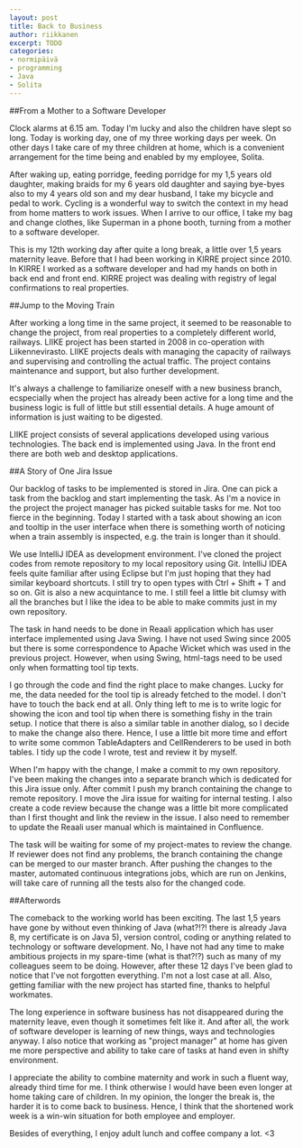 ```yaml
---
layout: post
title: Back to Business
author: riikkanen
excerpt: TODO
categories: 
- normipäivä
- programming
- Java
- Solita
---
```


##From a Mother to a Software Developer

Clock alarms at 6.15 am. Today I'm lucky and also the children have slept so long. Today is working day, one of my three working days per week. On other days I take care of my three children at home, which is a convenient arrangement for the time being and enabled by my employee, Solita.

After waking up, eating porridge, feeding porridge for my 1,5 years old daughter, making braids for my 6 years old daughter and saying bye-byes also to my 4 years old son and my dear husband, I take my bicycle and pedal to work. Cycling is a wonderful way to switch the context in my head from home matters to work issues. When I arrive to our office, I take my bag and change clothes, like Superman in a phone booth, turning from a mother to a software developer. 

This is my 12th working day after quite a long break, a little over 1,5 years maternity leave. Before that I had been working in KIRRE project since 2010. In KIRRE I worked as a software developer and had my hands on both in back end and front end. KIRRE project was dealing with registry of legal confirmations to real properties. 

##Jump to the Moving Train

After working a long time in the same project, it seemed to be reasonable to change the project, from real properties to a completely different world, railways. LIIKE project has been started in 2008 in co-operation with Liikennevirasto. LIIKE projects deals with managing the capacity of railways and supervising and controlling the actual traffic. The project contains maintenance and support, but also further development.

It's always a challenge to familiarize oneself with a new business branch, ecspecially when the project has already been active for a long time and the business logic is full of little but still essential details. A huge amount of information is just waiting to be digested.

LIIKE project consists of several applications developed using various technologies. The back end is implemented using Java. In the front end there are both web and desktop applications. 

##A Story of One Jira Issue

Our backlog of tasks to be implemented is stored in Jira. One can pick a task from the backlog and start implementing the task. As I'm a novice in the project the project manager has picked suitable tasks for me. Not too fierce in the beginning. Today I started with a task about showing an icon and tooltip in the user interface when there is something worth of noticing when a train assembly is inspected, e.g. the train is longer than it should.

We use IntelliJ IDEA as development environment. I've cloned the project codes from remote repository to my local repository using Git. IntelliJ IDEA feels quite familiar after using Eclipse but I'm just hoping that they had similar keyboard shortcuts. I still try to open types with Ctrl + Shift + T and so on. Git is also a new acquintance to me. I still feel a little bit clumsy with all the branches but I like the idea to be able to make commits just in my own repository.

The task in hand needs to be done in Reaali application which has user interface implemented using Java Swing. I have not used Swing since 2005 but there is some correspondence to Apache Wicket which was used in the previous project. However, when using Swing, html-tags need to be used only when formatting tool tip texts. 

I go through the code and find the right place to make changes. Lucky for me, the data needed for the tool tip is already fetched to the model. I don't have to touch the back end at all. Only thing left to me is to write logic for showing the icon and tool tip when there is something fishy in the train setup. I notice that there is also a similar table in another dialog, so I decide to make the change also there. Hence, I use a little bit more time and effort to write some common TableAdapters and CellRenderers to be used in both tables. I tidy up the code I wrote, test and review it by myself. 

When I'm happy with the change, I make a commit to my own repository. I've been making the changes into a separate branch which is dedicated for this Jira issue only. After commit I push my branch containing the change to remote repository. I move the Jira issue for waiting for internal testing. I also create a code review because the change was a little bit more complicated than I first thought and link the review in the issue. I also need to remember to update the Reaali user manual which is maintained in Confluence.

The task will be waiting for some of my project-mates to review the change. If reviewer does not find any problems, the branch containing the change can be merged to our master branch. After pushing the changes to the master, automated continuous integrations jobs, which are run on Jenkins, will take care of running all the tests also for the changed code.

##Afterwords

The comeback to the working world has been exciting. The last 1,5 years have gone by without even thinking of Java (what?!?! there is already Java 8, my certificate is on Java 5), version control, coding or anything related to technology or software development. No, I have not had any time to make ambitious projects in my spare-time (what is that?!?) such as many of my colleagues seem to be doing. However, after these 12 days I've been glad to notice that I've not forgotten everything. I'm not a lost case at all. Also, getting familiar with the new project has started fine, thanks to helpful workmates.

The long experience in software business has not disappeared during the maternity leave, even though it sometimes felt like it. And after all, the work of software developer is learning of new things, ways and technologies anyway. I also notice that working as "project manager" at home has given me more perspective and ability to take care of tasks at hand even in shifty environment. 

I appreciate the ability to combine maternity and work in such a fluent way, already third time for me. I think otherwise I would have been even longer at home taking care of children. In my opinion, the longer the break is, the harder it is to come back to business. Hence, I think that the shortened work week is a win-win situation for both employee and employer. 

Besides of everything, I enjoy adult lunch and coffee company a lot. <3








